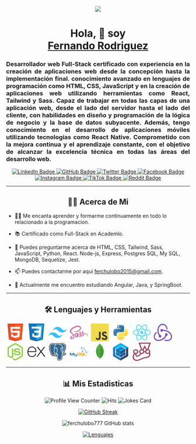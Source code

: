 <div id="header" align="center">
    <img src="https://res.cloudinary.com/dpvzlh1zv/image/upload/v1687727452/Brown_Wood_Minimalist_Profile_LinkedIn_Banner_o5fmin.png" width="1200">
    <h1 align="center">Hola, 👋 soy <div class="badge-base LI-profile-badge" data-locale="es_ES" data-size="medium" data-theme="dark" data-type="HORIZONTAL" data-vanity="ferchulobo777" data-version="v1"><a class="badge-base__link LI-simple-link" href="https://ar.linkedin.com/in/ferchulobo777?trk=profile-badge">Fernando Rodriguez</a>
        </div></h1>
    <h3 align="justify">Desarrollador web Full-Stack certificado con experiencia en la creación de aplicaciones web desde la concepción hasta la implementación final. conocimiento avanzado en lenguajes de programación como HTML, CSS, JavaScript y en la creación de aplicaciones web utilizando herramientas como React, Tailwind y Sass. Capaz de trabajar en todas las capas de una aplicación web, desde el lado del servidor hasta el lado del cliente, con habilidades en diseño y programación de la lógica de negocio y la base de datos subyacente. Además, tengo conocimiento en el desarrollo de aplicaciones móviles utilizando tecnologías como React Native. Comprometido con la mejora continua y el aprendizaje constante, con el objetivo de alcanzar la excelencia técnica en todas las áreas del desarrollo web.</h3>
</div>
<div id="badges" align="center">
        <a href="https://www.linkedin.com/in/ferchulobo777/" target="_blank">
            <img src="https://img.shields.io/badge/LinkedIn-0077B5?style=for-the-badge&logo=linkedin&logoColor=white" alt="LinkedIn Badge">
        </a>
        <a href="https://github.com/Ferchulobo777" target="_blank">
            <img src="https://img.shields.io/badge/GitHub-100000?style=for-the-badge&logo=github&logoColor=white" alt="GitHub Badge">
        </a>
        <a href="https://twitter.com/Ferchulobo777" target="_blank">
            <img src="https://img.shields.io/badge/Twitter-1DA1F2?style=for-the-badge&logo=twitter&logoColor=white" alt="Twitter Badge">
        </a>
        <a href="https://www.facebook.com/Ferchulobo777/" target="_blank">
            <img src="https://img.shields.io/badge/Facebook-1877F2?style=for-the-badge&logo=facebook&logoColor=white" alt="Facebook Badge">
        </a>
        <a href="https://www.instagram.com/ferchulobo777/" target="_blank">
            <img src="https://img.shields.io/badge/Instagram-E4405F?style=for-the-badge&logo=instagram&logoColor=white" alt="Instagram Badge">
        </a>
        <a href="https://www.tiktok.com/@ferchulobo777?lang=es" target="_blank">
            <img src="https://img.shields.io/badge/TikTok-000000?style=for-the-badge&logo=tiktok&logoColor=white" alt="TikTok Badge">
        </a>
        <a href="https://www.reddit.com/user/Ferchulobo777" target="_blank">
            <img src="https://img.shields.io/badge/Reddit-FF4500?style=for-the-badge&logo=reddit&logoColor=white" alt="Reddit Badge">
        </a>
        
</div>
    
---
<h2 align="center" >🧑‍💻 Acerca de Mi </h2>
    
- 🧑‍🎓 Me encanta aprender y formarme continuamente en todo lo relacionado a la programacion.

- 📚 Certificado como Full-Stack en Academlo.
    
- 🧠 Puedes preguntarme acerca de HTML, CSS, Tailwind, Sass, JavaScript, Python, React. Node-js, Express, Postgres SQL, My SQL, MongoDB, Sequelize, Jest.
    
- 📫 Puedes contactarme por aqui ferchulobo2015@gmail.com.
    
- 🌱 Actualmente me encuentro estudiando Angular, Java, y SpringBoot.
    
---
 <h2 align="center" >🛠️ Lenguajes y Herramientas </h2>
 <div>
            <img src="https://github.com/devicons/devicon/blob/master/icons/html5/html5-original.svg" title="HTML5" alt="HTML5" width="50" height="50"/>&nbsp;
            <img src="https://github.com/devicons/devicon/blob/master/icons/css3/css3-original.svg" title="CSS3" alt="CSS3" width="50" height="50"/>&nbsp;
            <img src="https://github.com/devicons/devicon/blob/master/icons/tailwindcss/tailwindcss-plain.svg" title="Tailwind" alt="Tailwind" width="50" height="50"/>&nbsp;
            <img src="https://github.com/devicons/devicon/blob/master/icons/sass/sass-original.svg" title="Sass" alt="Sass" width="50" height="50"/>&nbsp;
            <img src="https://github.com/devicons/devicon/blob/master/icons/javascript/javascript-original.svg" title="JavaScript" alt="JavaScript" width="50" height="50"/>&nbsp;
            <img src="https://github.com/devicons/devicon/blob/master/icons/python/python-original.svg" title="Python" alt="Python" width="50" height="50"/>&nbsp;
            <img src="https://github.com/devicons/devicon/blob/master/icons/react/react-original.svg" title="React" alt="React" width="50" height="50"/>&nbsp;
            <img src="https://github.com/devicons/devicon/blob/master/icons/redux/redux-original.svg" title="Redux" alt="Redux" width="50" height="50"/>&nbsp;
            <img src="https://github.com/devicons/devicon/blob/master/icons/nodejs/nodejs-original.svg" title="NodeJS" alt="NodeJS" width="50" height="50"/>&nbsp;
            <img src="https://github.com/devicons/devicon/blob/master/icons/express/express-original.svg" title="Express" alt="Express" width="50" height="50"/>&nbsp;
            <img src="https://github.com/devicons/devicon/blob/master/icons/postgresql/postgresql-original.svg" title="Postgres SQL" alt="Postgres SQL" width="50" height="50"/>&nbsp;
            <img src="https://github.com/devicons/devicon/blob/master/icons/mysql/mysql-original-wordmark.svg" title="My SQL" alt="My SQL" width="50" height="50"/>&nbsp;
            <img src="https://github.com/devicons/devicon/blob/master/icons/mongodb/mongodb-original.svg" title="MongoDB" alt="MongoDB" width="50" height="50"/>&nbsp;
            <img src="https://github.com/devicons/devicon/blob/master/icons/sequelize/sequelize-original.svg" title="Sequelize" alt="Sequelize" width="50" height="50"/>&nbsp;
            <img src="https://github.com/devicons/devicon/blob/master/icons/jest/jest-plain.svg" title="Jest" alt="Jest" width="50" height="50"/>&nbsp;
 </div>
 
---
 
 <h2 align="center">📊 Mis Estadisticas</h2>   
 <div align="center">

![Profile View Counter](https://komarev.com/ghpvc/?username=Ferchulobo777)
![Hits](https://hitcounter.pythonanywhere.com/count/tag.svg?url=[https://github.com/Tanu-N-Prabhu/Python](https://github.com/Ferchulobo777/ferchulobo777))
![Jokes Card](https://readme-jokes.vercel.app/api)
     
 [![GitHub Streak](https://github-readme-streak-stats.herokuapp.com?user=ferchulobo777&theme=merko&hide_border=true&locale=es&date_format=j%20M%5B%20Y%5D)](https://git.io/streak-stats)
    
 ![ferchulobo777 GitHub stats](https://github-readme-stats.vercel.app/api?username=ferchulobo777&show_icons=true&theme=merko&hide_border=true)
    
 [![Lenguajes](https://github-readme-stats.vercel.app/api/top-langs/?username=ferchulobo777&hide_progress=false&theme=merko&hide_border=true)](https://github.com/anuraghazra/github-readme-stats)
 </div>

